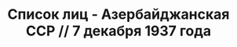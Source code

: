 ---
title: Список лиц - Азербайджанская ССР // 7 декабря 1937 года
description: РГАСПИ, ф.17, оп.171, дело 413, лист 183
images:
- /disk/pictures/v05/17-171-413-183.jpg
- /disk/pictures/v05/17-171-413-184.jpg
- /disk/pictures/v05/17-171-413-185.jpg
- /disk/pictures/v05/17-171-413-186.jpg
- /disk/pictures/v05/17-171-413-187.jpg
- /disk/pictures/v05/17-171-413-188.jpg
---